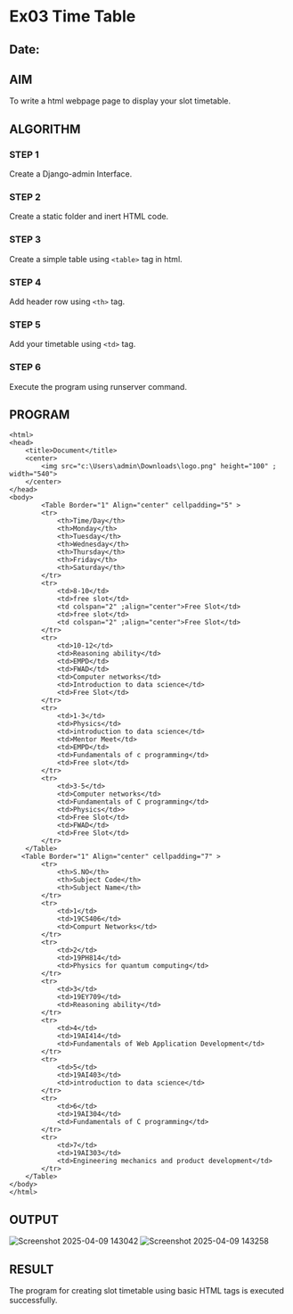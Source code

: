 # Ex03 Time Table
## Date:

## AIM
To write a html webpage page to display your slot timetable.

## ALGORITHM
### STEP 1
Create a Django-admin Interface.

### STEP 2
Create a static folder and inert HTML code.

### STEP 3
Create a simple table using ```<table>``` tag in html.

### STEP 4
Add header row using ```<th>``` tag.

### STEP 5
Add your timetable using ```<td>``` tag.

### STEP 6
Execute the program using runserver command.

## PROGRAM
```
<html>
<head>
    <title>Document</title>
    <center>
        <img src="c:\Users\admin\Downloads\logo.png" height="100" ; width="540">
    </center>
</head>
<body>
        <Table Border="1" Align="center" cellpadding="5" >  
        <tr>
            <th>Time/Day</th>
            <th>Monday</th>
            <th>Tuesday</th>
            <th>Wednesday</th>
            <th>Thursday</th>
            <th>Friday</th>
            <th>Saturday</th>
        </tr>
        <tr>
            <td>8-10</td>
            <td>free slot</td>
            <td colspan="2" ;align="center">Free Slot</td>
            <td>free slot</td>
            <td colspan="2" ;align="center">Free Slot</td>
        </tr>
        <tr>
            <td>10-12</td>
            <td>Reasoning ability</td>
            <td>EMPD</td>
            <td>FWAD</td>
            <td>Computer networks</td>
            <td>Introduction to data science</td>
            <td>Free Slot</td>
        </tr>
        <tr>
            <td>1-3</td>
            <td>Physics</td>
            <td>introduction to data science</td>
            <td>Mentor Meet</td>
            <td>EMPD</td>
            <td>Fundamentals of c programming</td>
            <td>Free slot</td>
        </tr>
        <tr>
            <td>3-5</td>
            <td>Computer networks</td>
            <td>Fundamentals of C programming</td>
            <td>Physics</td>>
            <td>Free Slot</td>
            <td>FWAD</td>
            <td>Free Slot</td>
        </tr>
    </Table>
   <Table Border="1" Align="center" cellpadding="7" >  
        <tr>
            <th>S.NO</th>
            <th>Subject Code</th>
            <th>Subject Name</th>
        </tr>
        <tr>
            <td>1</td>
            <td>19CS406</td>
            <td>Compurt Networks</td>
        </tr>
        <tr>
            <td>2</td>
            <td>19PH814</td>
            <td>Physics for quantum computing</td>
        </tr>
        <tr>
            <td>3</td>
            <td>19EY709</td>
            <td>Reasoning ability</td>
        </tr>
        <tr>
            <td>4</td>
            <td>19AI414</td>
            <td>Fundamentals of Web Application Development</td>
        </tr>
        <tr>
            <td>5</td>
            <td>19AI403</td>
            <td>introduction to data science</td>
        </tr>
        <tr>
            <td>6</td>
            <td>19AI304</td>
            <td>Fundamentals of C programming</td>
        </tr>
        <tr>
            <td>7</td>
            <td>19AI303</td>
            <td>Engineering mechanics and product development</td>
        </tr>
    </Table>
</body>
</html>
```

## OUTPUT
![Screenshot 2025-04-09 143042](https://github.com/user-attachments/assets/a3eb18f5-fa9e-47ee-a457-d7cc6ccd9a22)
![Screenshot 2025-04-09 143258](https://github.com/user-attachments/assets/acbf2f9a-dd54-47c8-81b1-2c9fa7813468)

## RESULT
The program for creating slot timetable using basic HTML tags is executed successfully.
